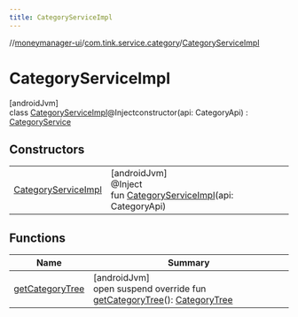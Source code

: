 ```yaml
---
title: CategoryServiceImpl
---
```

//[moneymanager-ui](../../../index.html)/[com.tink.service.category](../index.html)/[CategoryServiceImpl](index.html)



# CategoryServiceImpl



[androidJvm]\
class [CategoryServiceImpl](index.html)@Injectconstructor(api: CategoryApi) : [CategoryService](../-category-service/index.html)



## Constructors


| | |
|---|---|
| [CategoryServiceImpl](-category-service-impl.html) | [androidJvm]<br>@Inject<br>fun [CategoryServiceImpl](-category-service-impl.html)(api: CategoryApi) |


## Functions


| Name | Summary |
|---|---|
| [getCategoryTree](get-category-tree.html) | [androidJvm]<br>open suspend override fun [getCategoryTree](get-category-tree.html)(): [CategoryTree](../../com.tink.model.category/-category-tree/index.html) |

